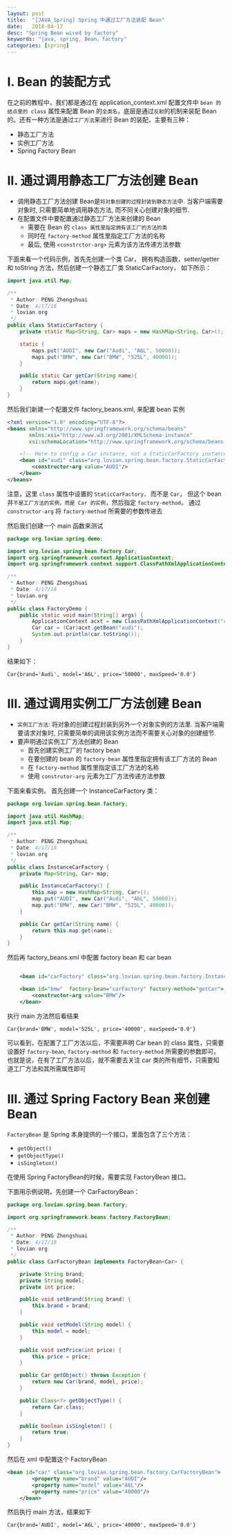 ```yaml
---
layout: post
title:  "[JAVA_Spring] Spring 中通过工厂方法装配 Bean"
date:   2018-04-17
desc: "Spring Bean wired by factory"
keywords: "java, spring, Bean，factory"
categories: [spring]
---
```


# I. Bean 的装配方式

在之前的教程中，我们都是通过在 application_context.xml 配置文件中 ```bean 的结点里的 class``` 属性来配置 Bean 的```全类名```，底层是通过```反射```的机制来装配 Bean 的。还有一种方法是通过```工厂方法```来进行 Bean 的装配，主要有三种：

-   静态工厂方法
-   实例工厂方法
-   Spring Factory Bean

# II. 通过调用静态工厂方法创建 Bean

-   调用静态工厂方法创建 Bean是```将对象创建的过程封装到静态方法```中. 当客户端需要对象时, 只需要简单地调用静态方法, 而不同关心创建对象的细节.
-   在配置文件中要配置通过静态工厂方法来创建的 Bean
    -   需要在 Bean 的 ```class 属性里指定拥有该工厂的方法的类```
    -   同时在 ```factory-method``` 属性里指定工厂方法的名称
    -   最后, 使用 ```<constrctor-arg>``` 元素为该方法传递方法参数

下面来看一个代码示例，首先先创建一个类 Car， 拥有构造函数，setter/getter 和 toString 方法，然后创建一个静态工厂类 StaticCarFactory， 如下所示：

```java
import java.util.Map;

/**
 * Author: PENG Zhengshuai
 * Date: 4/17/18
 * lovian.org
 */
public class StaticCarFactory {
    private static Map<String, Car> maps = new HashMap<String, Car>();

    static {
        maps.put("AUDI", new Car("Audi", "A6L", 50000));
        maps.put("BMW", new Car("BMW", "525L", 40000));
    }

    public static Car getCar(String name){
        return maps.get(name);
    }
}
```

然后我们新建一个配置文件 factory_beans.xml, 来配置 bean 实例

```xml
<?xml version="1.0" encoding="UTF-8"?>
<beans xmlns="http://www.springframework.org/schema/beans"
       xmlns:xsi="http://www.w3.org/2001/XMLSchema-instance"
       xsi:schemaLocation="http://www.springframework.org/schema/beans http://www.springframework.org/schema/beans/spring-beans.xsd">

    <!-- Here to config a Car instance, not a StaticCarFactory instance -->
    <bean id="audi" class="org.lovian.spring.bean.factory.StaticCarFactory" factory-method="getCar">
        <constructor-arg value="AUDI"/>
    </bean>
</beans>
```

注意，这里 ```class``` 属性中设置的 ```StaticCarFactory，``` 而不是 ```Car```， 但这个 bean 并```不是工厂方法的实例，而是 Car 的实例```，然后指定 ```factory-method```， 通过 ```constructor-arg``` 将 ```factory-method``` 所需要的参数传进去

然后我们创建一个 main 函数来测试

```java
package org.lovian.spring.demo;

import org.lovian.spring.bean.factory.Car;
import org.springframework.context.ApplicationContext;
import org.springframework.context.support.ClassPathXmlApplicationContext;

/**
 * Author: PENG Zhengshuai
 * Date: 4/17/18
 * lovian.org
 */
public class FactoryDemo {
    public static void main(String[] args) {
        ApplicationContext acxt = new ClassPathXmlApplicationContext("config/factory_beans.xml");
        Car car = (Car)acxt.getBean("audi");
        System.out.println(car.toString());
    }
}
```

结果如下：

```
Car{brand='Audi', model='A6L', price='50000', maxSpeed='0.0'}
```

# III. 通过调用实例工厂方法创建 Bean

-   ```实例工厂方法```: 将对象的创建过程封装到另外一个对象实例的方法里. 当客户端需要请求对象时, 只需要简单的调用该实例方法而不需要关心对象的创建细节.
-   要声明通过实例工厂方法创建的 Bean
    -   首先创建实例工厂的 factory bean   
    -   在要创建的 bean 的 ```factory-bean``` 属性里指定拥有该工厂方法的 Bean
    -   在 ```factory-method``` 属性里指定该工厂方法的名称
    -   使用 ```construtor-arg``` 元素为工厂方法传递方法参数

下面来看实例， 首先创建一个 InstanceCarFactory 类：

```java
package org.lovian.spring.bean.factory;

import java.util.HashMap;
import java.util.Map;

/**
 * Author: PENG Zhengshuai
 * Date: 4/17/18
 * lovian.org
 */
public class InstanceCarFactory {
    private Map<String, Car> map;

    public InstanceCarFactory() {
        this.map = new HashMap<String, Car>();
        map.put("AUDI", new Car("Audi", "A6L", 50000));
        map.put("BMW", new Car("BMW", "525L", 40000));
    }

    public Car getCar(String name) {
        return this.map.get(name);
    }
}
```

然后再 factory_beans.xml 中配置 factory bean 和 car bean

```xml

    <bean id="carFactory" class="org.lovian.spring.bean.factory.InstanceCarFactory"/>

    <bean id="bmw"  factory-bean="carFactory" factory-method="getCar">
        <constructor-arg value="BMW"/>
    </bean>
```
执行 main 方法然后看结果

```
Car{brand='BMW', model='525L', price='40000', maxSpeed='0.0'}
```

可以看到，在配置了工厂方法以后，不需要声明 Car bean 的 class 属性，只需要设置好 ```factory-bean```, ```factory-method``` 和 ```factory-method``` 所需要的参数即可。也就是说，在有了工厂方法以后，就不需要去关注 car 类的所有细节，只需要知道工厂方法和其所需属性即可

# III. 通过 Spring Factory Bean 来创建 Bean

```FactoryBean``` 是 Spring 本身提供的一个接口，里面包含了三个方法：

-   ```getObject()```
-   ```getObjectType()```
-   ```isSingleton()```

在使用 Spring FactoryBean的时候，需要实现 FactoryBean 接口。

下面用示例说明，先创建一个 CarFactoryBean：

```java
package org.lovian.spring.bean.factory;

import org.springframework.beans.factory.FactoryBean;

/**
 * Author: PENG Zhengshuai
 * Date: 4/17/18
 * lovian.org
 */
public class CarFactoryBean implements FactoryBean<Car> {

    private String brand;
    private String model;
    private int price;

    public void setBrand(String brand) {
        this.brand = brand;
    }

    public void setModel(String model) {
        this.model = model;
    }

    public void setPrice(int price) {
        this.price = price;
    }

    public Car getObject() throws Exception {
        return new Car(brand, model, price);
    }

    public Class<?> getObjectType() {
        return Car.class;
    }

    public boolean isSingleton() {
        return true;
    }
}

```

然后在 xml 中配置这个 FactoryBean

```xml
<bean id="car" class="org.lovian.spring.bean.factory.CarFactoryBean">
        <property name="brand" value="AUDI"/>
        <property name="model" value="A6L"/>
        <property name="price" value="40000"/>
    </bean>
```

然后执行 main 方法，结果如下

```
Car{brand='AUDI', model='A6L', price='40000', maxSpeed='0.0'}
```

